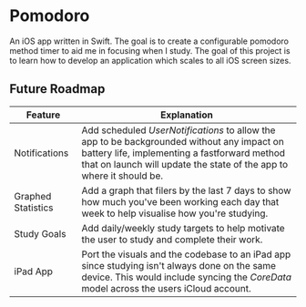 # Pomodoro
An iOS app written in Swift. The goal is to create a configurable pomodoro method timer to aid me in focusing when I study. The goal of this project is to learn how to develop an application which scales to all iOS screen sizes.

## Future Roadmap 

Feature | Explanation
------------ | -------------
Notifications | Add scheduled *UserNotifications* to allow the app to be backgrounded without any impact on battery life, implementing a fastforward method that on launch will update the state of the app to where it should be.
Graphed Statistics | Add a graph that filers by the last 7 days to show how much you've been working each day that week to help visualise how you're studying.
Study Goals | Add daily/weekly study targets to help motivate the user to study and complete their work.
iPad App | Port the visuals and the codebase to an iPad app since studying isn't always done on the same device. This would include syncing the *CoreData* model across the users iCloud account.
